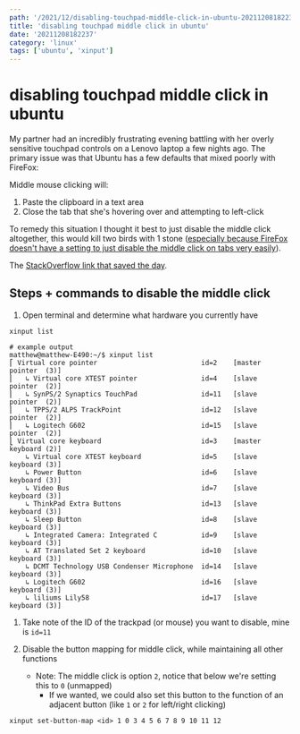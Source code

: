```yaml
---
path: '/2021/12/disabling-touchpad-middle-click-in-ubuntu-20211208182237'
title: 'disabling touchpad middle click in ubuntu'
date: '20211208182237'
category: 'linux'
tags: ['ubuntu', 'xinput']
---
```


# disabling touchpad middle click in ubuntu
My partner had an incredibly frustrating evening battling with her overly sensitive
touchpad controls on a Lenovo laptop a few nights ago. The primary issue was that
Ubuntu has a few defaults that mixed poorly with FireFox:

Middle mouse clicking will:
1. Paste the clipboard in a text area
1. Close the tab that she's hovering over and attempting to left-click

To remedy this situation I thought it best to just disable the middle click altogether,
this would kill two birds with 1 stone ([especially because FireFox doesn't have a setting
to just disable the middle click on tabs very easily](https://support.mozilla.org/en-US/questions/1254024)).

The [StackOverflow link that saved the day](https://unix.stackexchange.com/questions/438725/disabling-middle-click-on-bottom-of-a-clickpad-touchpad).

## Steps + commands to disable the middle click
1. Open terminal and determine what hardware you currently have

```
xinput list

# example output
matthew@matthew-E490:~/$ xinput list
⎡ Virtual core pointer                          id=2    [master pointer  (3)]
⎜   ↳ Virtual core XTEST pointer                id=4    [slave  pointer  (2)]
⎜   ↳ SynPS/2 Synaptics TouchPad                id=11   [slave  pointer  (2)]
⎜   ↳ TPPS/2 ALPS TrackPoint                    id=12   [slave  pointer  (2)]
⎜   ↳ Logitech G602                             id=15   [slave  pointer  (2)]
⎣ Virtual core keyboard                         id=3    [master keyboard (2)]
    ↳ Virtual core XTEST keyboard               id=5    [slave  keyboard (3)]
    ↳ Power Button                              id=6    [slave  keyboard (3)]
    ↳ Video Bus                                 id=7    [slave  keyboard (3)]
    ↳ ThinkPad Extra Buttons                    id=13   [slave  keyboard (3)]
    ↳ Sleep Button                              id=8    [slave  keyboard (3)]
    ↳ Integrated Camera: Integrated C           id=9    [slave  keyboard (3)]
    ↳ AT Translated Set 2 keyboard              id=10   [slave  keyboard (3)]
    ↳ DCMT Technology USB Condenser Microphone  id=14   [slave  keyboard (3)]
    ↳ Logitech G602                             id=16   [slave  keyboard (3)]
    ↳ liliums Lily58                            id=17   [slave  keyboard (3)]

```

1. Take note of the ID of the trackpad (or mouse) you want to disable, mine is `id=11`

1. Disable the button mapping for middle click, while maintaining all other functions
    * Note: The middle click is option `2`, notice that below we're setting this to `0` (unmapped)
        * If we wanted, we could also set this button to the function of an adjacent button (like `1` or `2` for left/right clicking)

```
xinput set-button-map <id> 1 0 3 4 5 6 7 8 9 10 11 12
```

